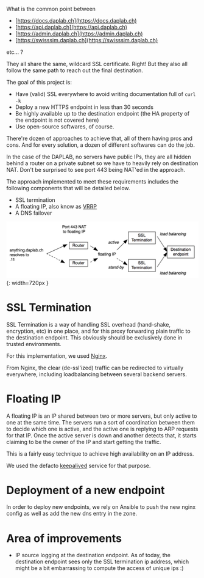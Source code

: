 What is the common point between 

* [https://docs.daplab.ch](https://docs.daplab.ch)
* [https://api.daplab.ch](https://api.daplab.ch)
* [https://admin.daplab.ch](https://admin.daplab.ch)
* [https://swisssim.daplab.ch](https://swisssim.daplab.ch)

etc... ?

They all share the same, wildcard SSL certificate. Right! But they also all follow the same path to reach out the final destination.

The goal of this project is:

* Have (valid) SSL everywhere to avoid writing documentation full of `curl -k`
* Deploy a new HTTPS endpoint in less than 30 seconds
* Be highly available up to the destination endpoint (the HA property of the endpoint is not covered here)
* Use open-source softwares, of course.

There're dozen of approaches to achieve that, all of them having pros and cons. And for every solution, a dozen
of different softwares can do the job.

In the case of the DAPLAB, no servers have public IPs, they are all hidden behind a router on a private subnet
so we have to heavily rely on destination NAT. Don't be surprised to see port 443 being NAT'ed in the approach.

The approach implemented to meet these requirements includes the following components that will be detailed below.

* SSL termination
* A floating IP, also know as [VRRP](https://en.wikipedia.org/wiki/Virtual_Router_Redundancy_Protocol)
* A DNS failover

![HTTPS High Availability](https-ha.png){: width=720px }

# SSL Termination

SSL Termination is a way of handling SSL overhead (hand-shake, encryption, etc) in one place, and for this proxy
forwarding plain traffic to the destination endpoint. This obviously should be exclusively done in trusted environments.

For this implementation, we used [Nginx](http://nginx.org/).

From Nginx, the clear (de-ssl'ized) traffic can be redirected to virtually everywhere, including 
loadbalancing between several backend servers.

# Floating IP

A floating IP is an IP shared between two or more servers, but only active to one at the same time. The servers
run a sort of coordination between them to decide which one is active, and the active one is replying to
ARP requests for that IP.
Once the active server is down and another detects that, it starts claiming to be the owner of the IP and start
getting the traffic.

This is a fairly easy technique to achieve high availability on an IP address.

We used the defacto [keepalived](http://keepalived.org/) service for that purpose.

# Deployment of a new endpoint

In order to deploy new endpoints, we rely on Ansible to push the new nginx config as well as add the new dns entry in the zone.

# Area of improvements

* IP source logging at the destination endpoint. As of today, the destination endpoint sees only the SSL termination
  ip address, which might be a bit embarrassing to compute the access of unique ips :)

